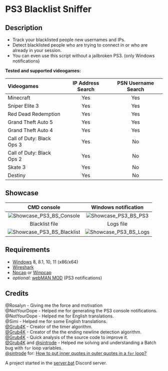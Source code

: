 # PS3 Blacklist Sniffer

## Description

* Track your blacklisted people new usernames and IPs.
* Detect blacklisted people who are trying to connect in or who are already in your session.
* You can even use this script without a jailbroken PS3. (only Windows notifications)

**Tested and supported videogames:**

| Videogames                | IP Address Search | PSN Username Search |
| :------------------------ | :---------------: | :-----------------: |
| Minecraft                 | Yes               | Yes                 |
| Sniper Elite 3            | Yes               | Yes                 |
| Red Dead Redemption       | Yes               | Yes                 |
| Grand Theft Auto 5        | Yes               | Yes                 |
| Grand Theft Auto 4        | Yes               | Yes                 |
| Call of Duty: Black Ops 3 | Yes               | No                  |
| Call of Duty: Black Ops 2 | Yes               | No                  |
| Skate 3                   | Yes               | No                  |
| Destiny                   | Yes               | No                  |

## Showcase

| CMD console                |  Windows notification      |
| :-------------------------:|:-------------------------: |
![Showcase_PS3_BS_Console](https://user-images.githubusercontent.com/62464560/148648715-848d141e-919b-4f1b-b16f-2a7625ec9945.png)  |  ![Showcase_PS3_BS_PS3](https://user-images.githubusercontent.com/62464560/148648713-fde345d9-8db4-4d6f-a3e9-b95403b290c9.png)
| Blacklist file             |  Logs file                 |
![Showcase_PS3_BS_Blacklist](https://user-images.githubusercontent.com/62464560/148648714-88a67695-cf36-47c4-9e41-c88ad5fff41d.png)  |  ![Showcase_PS3_BS_Logs](https://user-images.githubusercontent.com/62464560/148648806-a32ffe73-f2dc-4342-8cf2-a3677a11315c.png)

## Requirements

* [Windows](https://www.microsoft.com/windows) 8, 8.1, 10, 11 (x86/x64)
* [Wireshark](https://www.wireshark.org/)
* [Npcap](https://nmap.org/npcap/) or [Winpcap](https://www.winpcap.org/)
* *optional:* [webMAN MOD](https://github.com/aldostools/webMAN-MOD) (PS3 notifications)

## Credits

@Rosalyn - Giving me the force and motivation<br />
@NotYourDope - Helped me for generating the PS3 console notifications.<br />
@NotYourDope - Helped me for English translations.<br />
@Simi - Helped me for some English translations.<br />
[@Grub4K](https://github.com/Grub4K) - Creator of the timer algorithm.<br />
[@Grub4K](https://github.com/Grub4K) - Creator of the the ending newline detection algorithm.<br />
[@Grub4K](https://github.com/Grub4K) - Quick analysis of the source code to improve it.<br />
[@Grub4K](https://github.com/Grub4K) and [@sintrode](https://github.com/sintrode) - Helped me solving and understanding a Batch bug with `for` loop variables.<br />
[@sintrode](https://github.com/sintrode) for: [How to put inner quotes in outer quotes in a `for` loop?](https://www.dostips.com/forum/viewtopic.php?t=6560)<br />

A project started in the [server.bat](https://discord.gg/GSVrHag) Discord server.

